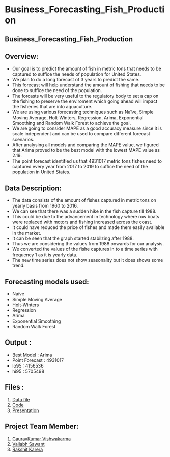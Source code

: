 # Business_Forecasting_Fish_Production
Business_Forecasting_Fish_Production
----
 
Overview:
----
- Our goal is to predict the amount of fish in metric tons that needs to be captured to suffice the needs of population for United States.
- We plan to do a long forecast of 3 years to predict the same.
- This forecast will help understand the amount of fishing that needs to be done to suffice the need of the population. 
- The forcasts will be very useful to the regulatory body to set a cap on the fishing to preserve the enviroment which going ahead will impact the fisheries that are into aquaculture.
- We are using various forecasting techniques such as Naïve, Simple Moving Average, Holt-Winters, Regression, Arima, Exponential Smoothing and Random Walk Forest to achieve the goal.
- We are going to consider MAPE as a good accuracy measure since it is scale independent and can be used to compare different forecast scenarios. 
- After analysing all models and comparing the MAPE value, we figured that Arima proved to be the best model with the lowest MAPE value as 2.19.
- The point forecast identified us that 4931017 metric tons fishes need to captured every year from 2017 to 2019 to suffice the need of the population in United States.

Data Description:
----
- The data consists of the amount of fishes captured in metric tons on yearly basis from 1960 to 2016. 
- We can see that there was a sudden hike in the fish capture till 1988. 
- This could be due to the advancement in technology where row boats were replaced with motors and fishing increased across the coast. 
- It could have reduced the price of fishes and made them easily available in the market.
- It can be seen that the graph started stabilzing after 1988.
- Thus we are considering the values from 1988 onwards for our analysis. 
- We converted the values of the fishe captures in to a time series with frequency 1 as it is yearly data.
- The new time series does not show seasonality but it does shows some trend.


Forecasting models used:
----
- Naïve
- Simple Moving Average
- Holt-Winters
- Regression
- Arima
- Exponential Smoothing
- Random Walk Forest

Output :
----
- Best Model : Arima
- Point Forecast : 4931017 
- lo95 : 4156536
- hi95 : 5705498


Files :
----
1) [Data file](https://github.com/VallabhSawant/Business_Forecasting_Fish_Production/blob/master/Data/Fish_Production_UnitedStates.xlsx)
2) [Code](https://github.com/VallabhSawant/Business_Forecasting_Fish_Production/tree/master/Project)
3) [Presentation](https://github.com/VallabhSawant/Business_Forecasting_Fish_Production/blob/master/Presentation/Analysis%20and%20forecasting%20of%20fishing%20in%20the%20United%20States.pdf)

Project Team Member:
----
1. [GauravKumar Vishwakarma](https://github.com/Gaurav-Vish)
2. [Vallabh Sawant](https://github.com/VallabhSawant)
3. [Rakshit Karera](https://github.com/Rakshit-Karkera)
